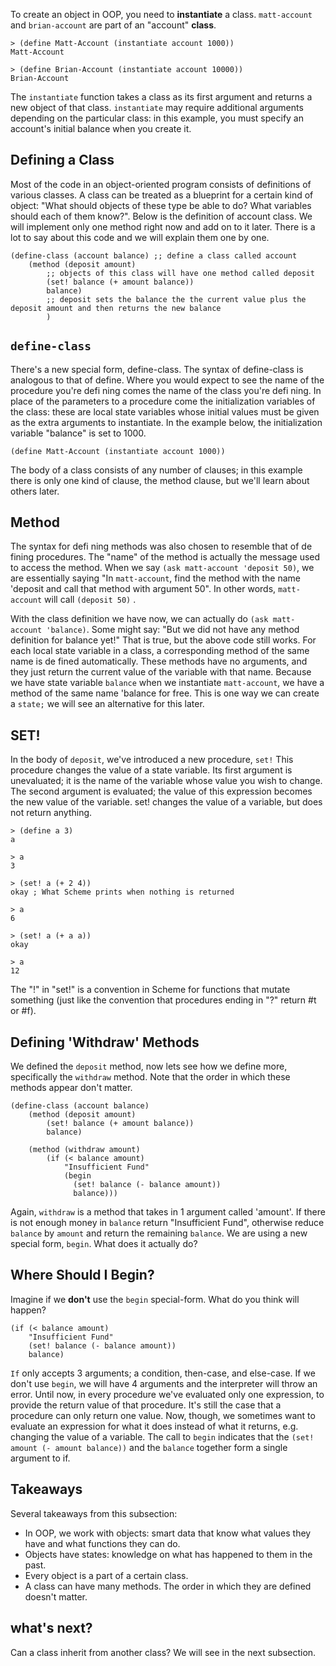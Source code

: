 To create an object in OOP, you need to **instantiate** a class. `matt-account` and `brian-account` are part of an "account" **class**.

    
    
    > (define Matt-Account (instantiate account 1000))
    Matt-Account
    
    > (define Brian-Account (instantiate account 10000))
    Brian-Account
    

The `instantiate` function takes a class as its first argument and returns a new
object of that class. `instantiate` may require additional arguments depending
on the particular class: in this example, you must specify an account's initial
balance when you create it.

## Defining a Class

Most of the code in an object-oriented program consists of definitions of
various classes. A class can be treated as a blueprint for a certain kind of
object: "What should objects of these type be able to do? What variables
should each of them know?". Below is the definition of account class. We will
implement only one method right now and add on to it later. There is a lot to
say about this code and we will explain them one by one.

    
    
    (define-class (account balance) ;; define a class called account
        (method (deposit amount) 
            ;; objects of this class will have one method called deposit
            (set! balance (+ amount balance))
            balance)
            ;; deposit sets the balance the the current value plus the deposit amount and then returns the new balance
            )
    

## `define-class`

There's a new special form, define-class. The syntax of define-class is
analogous to that of define. Where you would expect to see the name of the
procedure you're defi ning comes the name of the class you're defi ning. In
place of the parameters to a procedure come the initialization variables of
the class: these are local state variables whose initial values must be given
as the extra arguments to instantiate. In the example below, the
initialization variable "balance" is set to 1000.

    
    (define Matt-Account (instantiate account 1000))

The body of a class consists of any number of clauses; in this example there
is only one kind of clause, the method clause, but we'll learn about others
later.

## Method

The syntax for defi ning methods was also chosen to resemble that of de fining
procedures. The "name" of the method is actually the message used to access
the method. When we say `(ask matt-account 'deposit 50)`, we are essentially
saying "In `matt-account`, find the method with the name 'deposit and call
that method with argument 50". In other words, `matt-account` will call
`(deposit 50)` .

With the class definition we have now, we can actually do `(ask matt-account
'balance)`. Some might say: "But we did not have any method definition for
balance yet!" That is true, but the above code still works. For each local
state variable in a class, a corresponding method of the same name is de fined
automatically. These methods have no arguments, and they just return the
current value of the variable with that name. Because we have state variable
`balance` when we instantiate `matt-account`, we have a method of the same
name 'balance for free. This is one way we can create  a `state;` we will see
an alternative for this later.

## SET!

In the body of `deposit`, we've introduced a new procedure, `set!` This
procedure changes the value of a state variable. Its first argument is
unevaluated; it is the name of the variable whose value you wish to change.
The second argument is evaluated; the value of this expression becomes the new
value of the variable. set! changes the value of a variable, but does not
return anything.

    
    > (define a 3)
    a
    
    > a
    3
    
    > (set! a (+ 2 4))
    okay ; What Scheme prints when nothing is returned
    
    > a
    6
    
    > (set! a (+ a a))
    okay  
      
    > a  
    12 

The "!" in "set!" is a convention in Scheme for functions that mutate
something (just like the convention that procedures ending in "?" return #t or
#f).

## Defining 'Withdraw' Methods

We defined the `deposit` method, now lets see how we define more, specifically
the `withdraw` method. Note that the order in which these methods appear don't
matter.

    
    
    (define-class (account balance)
        (method (deposit amount)
            (set! balance (+ amount balance))
            balance)  
    
        (method (withdraw amount)
            (if (< balance amount)
                "Insufficient Fund"
                (begin 
                  (set! balance (- balance amount))
                  balance)))
    

Again, `withdraw` is a method that takes in 1 argument called 'amount'. If
there is not enough money in `balance` return "Insufficient Fund", otherwise
reduce `balance` by `amount` and return the remaining `balance`. We are using
a new special form, `begin`. What does it actually do?

## Where Should I Begin?

Imagine if we **don't** use the `begin` special-form. What do you think will
happen?

    
    
    (if (< balance amount)
        "Insufficient Fund"
        (set! balance (- balance amount))
        balance)
    

`If` only accepts 3 arguments; a condition, then-case, and else-case. If we
don't use `begin`, we will have 4 arguments and the interpreter will throw an
error. Until now, in every procedure we've evaluated only one expression, to
provide the return value of that procedure. It's still the case that a
procedure can only return one value. Now, though, we sometimes want to
evaluate an expression for what it does instead of what it returns, e.g.
changing the value of a variable. The call to `begin` indicates that the
`(set! amount (- amount balance))` and the `balance` together form a single
argument to if.

## Takeaways

Several takeaways from this subsection:

  * In OOP, we work with objects: smart data that know what values they have and what functions they can do.
  * Objects have states: knowledge on what has happened to them in the past.
  * Every object is a part of a certain class.
  * A class can have many methods. The order in which they are defined doesn't matter.

## what's next?

Can a class inherit from another class? We will see in the next subsection.

